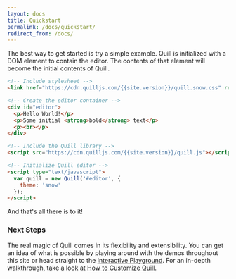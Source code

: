 ```yaml
---
layout: docs
title: Quickstart
permalink: /docs/quickstart/
redirect_from: /docs/
---
```


The best way to get started is try a simple example. Quill is initialized with a DOM element to contain the editor. The contents of that element will become the initial contents of Quill.

```html
<!-- Include stylesheet -->
<link href="https://cdn.quilljs.com/{{site.version}}/quill.snow.css" rel="stylesheet">

<!-- Create the editor container -->
<div id="editor">
  <p>Hello World!</p>
  <p>Some initial <strong>bold</strong> text</p>
  <p><br></p>
</div>

<!-- Include the Quill library -->
<script src="https://cdn.quilljs.com/{{site.version}}/quill.js"></script>

<!-- Initialize Quill editor -->
<script type="text/javascript">
  var quill = new Quill('#editor', {
    theme: 'snow'
  });
</script>
```

And that's all there is to it!


### Next Steps ###

The real magic of Quill comes in its flexibility and extensibility. You can get an idea of what is possible by playing around with the demos throughout this site or head straight to the [Interactive Playground](/playground/). For an in-depth walkthrough, take a look at [How to Customize Quill](/guides/how-to-customize-quill/).
